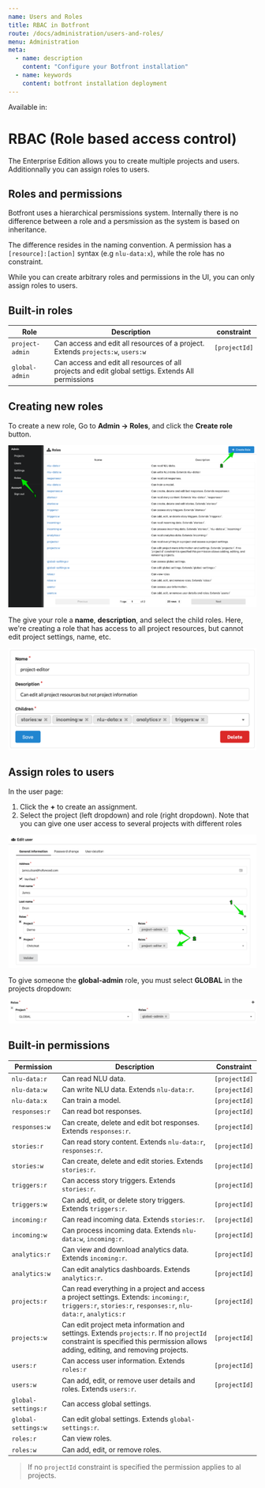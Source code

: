```yaml
---
name: Users and Roles
title: RBAC in Botfront
route: /docs/administration/users-and-roles/
menu: Administration
meta:
  - name: description
    content: "Configure your Botfront installation"
  - name: keywords
    content: botfront installation deployment
---
```


Available in: <Premium plan="Botfront Enterprise" />

# RBAC (Role based access control)

The Enterprise Edition allows you to create multiple projects and users.
Additionnally you can assign roles to users.

## Roles and permissions

Botfront uses a hierarchical persmissions system. Internally there is no difference between a role and a persmission as the system is based on inheritance.

The difference resides in the naming convention. A permission has a `[resource]:[action]` syntax (e.g `nlu-data:x`), while the role has no constraint.

While you can create arbitrary roles and permissions in the UI, you can only assign roles to users.





## Built-in roles

| Role            | Description                                                                                             | constraint    |
|-----------------|---------------------------------------------------------------------------------------------------------|---------------|
| `project-admin` | Can access and edit all resources of a project. Extends `projects:w`, `users:w`                          | `[projectId]` |
| `global-admin`  | Can access and edit all resources of all projects and edit global settigs. Extends All permissions      |               |


## Creating new roles

To create a new role, Go to **Admin -> Roles**, and click the **Create role** button.

![](../../images/users-roles/roles1.png)

The give your role a **name**, **description**, and select the child roles.
Here, we're creating a role that has access to all project resources, but cannot edit project settings, name, etc.

![](../../images/users-roles/roles2.png)

## Assign roles to users

In the user page:
1. Click the **+** to create an assignment.
2. Select the project (left dropdown) and role (right dropdown). Note that you can give one user access to several projects with different roles

![](../../images/users-roles/roles3.png)

To give someone the **global-admin** role, you must select **GLOBAL** in the projects dropdown:

![](../../images/users-roles/roles4.png)


## Built-in permissions

| Permission          | Description                                                                                                                                                                           | Constraint    |
|---------------------|---------------------------------------------------------------------------------------------------------------------------------------------------------------------------------------|---------------|
| `nlu-data:r`        | Can read NLU data.                                                                                                                                                                    | `[projectId]` |
| `nlu-data:w`        | Can write NLU data. Extends `nlu-data:r`.                                                                                                                                             | `[projectId]` |
| `nlu-data:x`        | Can train a model.                                                                                                                                                                    | `[projectId]` |
| `responses:r`       | Can read bot responses.                                                                                                                                                               | `[projectId]` |
| `responses:w`       | Can create, delete and edit bot responses. Extends `responses:r`.                                                                                                                     | `[projectId]` |
| `stories:r`         | Can read story content. Extends `nlu-data:r`, `responses:r`.                                                                                                                          | `[projectId]` |
| `stories:w`         | Can create, delete and edit stories. Extends `stories:r`.                                                                                                                             | `[projectId]` |
| `triggers:r`        | Can access story triggers. Extends `stories:r`.                                                                                                                                       | `[projectId]` |
| `triggers:w`        | Can add, edit, or delete story triggers. Extends `triggers:r`.                                                                                                                        | `[projectId]` |
| `incoming:r`        | Can read incoming data. Extends `stories:r`.                                                                                                                                          | `[projectId]` |
| `incoming:w`        | Can process incoming data. Extends `nlu-data:w`, `incoming:r`.                                                                                                           | `[projectId]` |
| `analytics:r`        | Can view and download analytics data. Extends `incoming:r`.                                                                                                                           | `[projectId]` |
| `analytics:w`        | Can edit analytics dashboards. Extends `analytics:r`.                                                                                                                           | `[projectId]` |
| `projects:r`        | Can read everything in a project and access a project settings.  Extends: `incoming:r`, `triggers:r`, `stories:r`, `responses:r`, `nlu-data:r`, `analytics:r`                         | `[projectId]` |
| `projects:w`        | Can edit project meta information and settings. Extends `projects:r`. If no `projectId` constraint is specified this permission allows adding, editing, and removing projects.        | `[projectId]` |
| `users:r`           | Can access user information. Extends `roles:r`                                                                                                                                        | `[projectId]` |
| `users:w`           | Can add, edit, or remove user details and roles. Extends `users:r`.                                                                                                                   | `[projectId]` |
| `global-settings:r` | Can access global settings.                                                                                                                                                           |               |
| `global-settings:w` | Can edit global settings. Extends `global-settings:r`.                                                                                                                                |               |
| `roles:r`           | Can view roles.                                                                                                                                                                       |               |
| `roles:w`           | Can add, edit, or remove roles.                                                                                                                                                       |               |


> If no `projectId` constraint is specified the permission applies to al projects.
